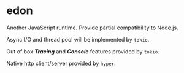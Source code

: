 # edon
Another JavaScript runtime. Provide partial compatibility to Node.js.

Async I/O and thread pool will be implemented by `tokio`.

Out of box ***Tracing*** and ***Console*** features provided by `tokio`.

Native http client/server provided by `hyper`.
